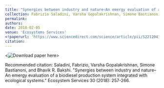 ```yaml
---
title: "Synergies between industry and nature–An emergy evaluation of a biodiesel production system integrated with ecological systems"
collection: Fabrizio Saladini, Varsha Gopalakrishnan, Simone Bastianoni , Bhavik R Bakshi
permalink: 
authors: 
date: 2018-02-05
venue: 'Ecosystems Services'
<!paperurl: 'https://www.sciencedirect.com/science/article/pii/S2212041617300682'>
citation: 
---
```



<![Download paper here](https://www.sciencedirect.com/science/article/pii/S2212041617300682)>

Recommended citation: Saladini, Fabrizio, Varsha Gopalakrishnan, Simone Bastianoni, and Bhavik R. Bakshi. "Synergies between industry and nature–An emergy evaluation of a biodiesel production system integrated with ecological systems." Ecosystem Services 30 (2018): 257-266.
